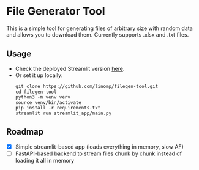 ﻿# File Generator Tool

This is a simple tool for generating files of arbitrary size with random data and allows you to download them. Currently supports .xlsx and .txt files.

## Usage
- Check the deployed Streamlit version [here](https://app-filegen-5o5rfikerwjvsiuihdzb8c.streamlit.app/).
- Or set it up locally:
   ```
   git clone https://github.com/linomp/filegen-tool.git
   cd filegen-tool
   python3 -m venv venv
   source venv/bin/activate
   pip install -r requirements.txt
   streamlit run streamlit_app/main.py
   ```
## Roadmap
- [X] Simple streamlit-based app (loads everything in memory, slow AF)
- [ ] FastAPI-based backend to stream files chunk by chunk instead of loading it all in memory
